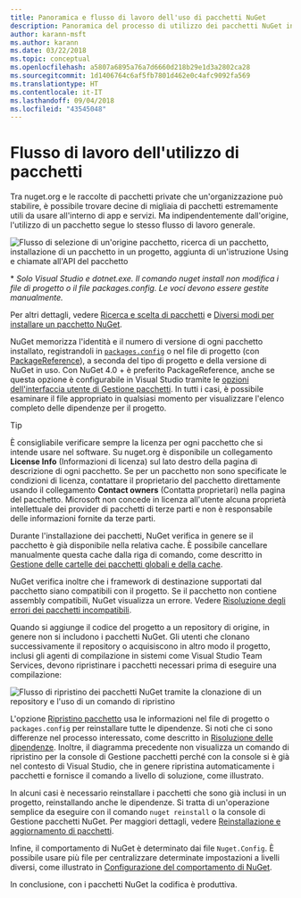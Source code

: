 ```yaml
---
title: Panoramica e flusso di lavoro dell'uso di pacchetti NuGet
description: Panoramica del processo di utilizzo dei pacchetti NuGet in un progetto, con collegamenti ad altre parti specifiche del processo.
author: karann-msft
ms.author: karann
ms.date: 03/22/2018
ms.topic: conceptual
ms.openlocfilehash: a5807a6895a76a7d6660d218b29e1d3a2802ca28
ms.sourcegitcommit: 1d1406764c6af5fb7801d462e0c4afc9092fa569
ms.translationtype: HT
ms.contentlocale: it-IT
ms.lasthandoff: 09/04/2018
ms.locfileid: "43545048"
---
```

# <a name="package-consumption-workflow"></a>Flusso di lavoro dell'utilizzo di pacchetti

Tra nuget.org e le raccolte di pacchetti private che un'organizzazione può stabilire, è possibile trovare decine di migliaia di pacchetti estremamente utili da usare all'interno di app e servizi. Ma indipendentemente dall'origine, l'utilizzo di un pacchetto segue lo stesso flusso di lavoro generale.

![Flusso di selezione di un'origine pacchetto, ricerca di un pacchetto, installazione di un pacchetto in un progetto, aggiunta di un'istruzione Using e chiamate all'API del pacchetto](media/Overview-01-GeneralFlow.png)

\* _Solo Visual Studio e dotnet.exe. Il comando nuget install non modifica i file di progetto o il file packages.config. Le voci devono essere gestite manualmente._

Per altri dettagli, vedere [Ricerca e scelta di pacchetti](../consume-packages/finding-and-choosing-packages.md) e [Diversi modi per installare un pacchetto NuGet](ways-to-install-a-package.md).

NuGet memorizza l'identità e il numero di versione di ogni pacchetto installato, registrandoli in [`packages.config`](../reference/packages-config.md) o nel file di progetto (con [PackageReference](../consume-packages/package-references-in-project-files.md)), a seconda del tipo di progetto e della versione di NuGet in uso. Con NuGet 4.0 + è preferito PackageReference, anche se questa opzione è configurabile in Visual Studio tramite le [opzioni dell'interfaccia utente di Gestione pacchetti](../tools/package-manager-ui.md). In tutti i casi, è possibile esaminare il file appropriato in qualsiasi momento per visualizzare l'elenco completo delle dipendenze per il progetto.

> [!Tip]
> È consigliabile verificare sempre la licenza per ogni pacchetto che si intende usare nel software. Su nuget.org è disponibile un collegamento **License Info** (Informazioni di licenza) sul lato destro della pagina di descrizione di ogni pacchetto. Se per un pacchetto non sono specificate le condizioni di licenza, contattare il proprietario del pacchetto direttamente usando il collegamento **Contact owners** (Contatta proprietari) nella pagina del pacchetto. Microsoft non concede in licenza all'utente alcuna proprietà intellettuale dei provider di pacchetti di terze parti e non è responsabile delle informazioni fornite da terze parti.

Durante l'installazione dei pacchetti, NuGet verifica in genere se il pacchetto è già disponibile nella relativa cache. È possibile cancellare manualmente questa cache dalla riga di comando, come descritto in [Gestione delle cartelle dei pacchetti globali e della cache](../consume-packages/managing-the-global-packages-and-cache-folders.md).

NuGet verifica inoltre che i framework di destinazione supportati dal pacchetto siano compatibili con il progetto. Se il pacchetto non contiene assembly compatibili, NuGet visualizza un errore. Vedere [Risoluzione degli errori dei pacchetti incompatibili](dependency-resolution.md#resolving-incompatible-package-errors).

Quando si aggiunge il codice del progetto a un repository di origine, in genere non si includono i pacchetti NuGet. Gli utenti che clonano successivamente il repository o acquisiscono in altro modo il progetto, inclusi gli agenti di compilazione in sistemi come Visual Studio Team Services, devono ripristinare i pacchetti necessari prima di eseguire una compilazione:

![Flusso di ripristino dei pacchetti NuGet tramite la clonazione di un repository e l'uso di un comando di ripristino](media/Overview-02-RestoreFlow.png)

L'opzione [Ripristino pacchetto](../consume-packages/package-restore.md) usa le informazioni nel file di progetto o `packages.config` per reinstallare tutte le dipendenze. Si noti che ci sono differenze nel processo interessato, come descritto in [Risoluzione delle dipendenze](../consume-packages/dependency-resolution.md). Inoltre, il diagramma precedente non visualizza un comando di ripristino per la console di Gestione pacchetti perché con la console si è già nel contesto di Visual Studio, che in genere ripristina automaticamente i pacchetti e fornisce il comando a livello di soluzione, come illustrato.

In alcuni casi è necessario reinstallare i pacchetti che sono già inclusi in un progetto, reinstallando anche le dipendenze. Si tratta di un'operazione semplice da eseguire con il comando `nuget reinstall` o la console di Gestione pacchetti NuGet. Per maggiori dettagli, vedere [Reinstallazione e aggiornamento di pacchetti](../consume-packages/reinstalling-and-updating-packages.md).

Infine, il comportamento di NuGet è determinato dai file `Nuget.Config`. È possibile usare più file per centralizzare determinate impostazioni a livelli diversi, come illustrato in [Configurazione del comportamento di NuGet](../consume-packages/configuring-nuget-behavior.md).

In conclusione, con i pacchetti NuGet la codifica è produttiva.
